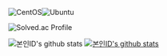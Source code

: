 <img alt="CentOS" src ="https://img.shields.io/badge/CentOS-262577.svg?&style=for-the-badge&logo=CentOS&logoColor=white"/><img alt="Ubuntu" src ="https://img.shields.io/badge/Ubuntu-E95420.svg?&style=for-the-badge&logo=Ubuntu&logoColor=white"/>


![Solved.ac Profile](http://mazassumnida.wtf/api/v2/generate_badge?boj=vidigummy)

![본인ID's github stats](https://github-readme-stats.vercel.app/api?username=vidigummy&show_icons=true)
[![본인ID's github stats](https://github-readme-stats.vercel.app/api/top-langs/?username=vidigummy&show_icons=true&hide_border=true&title_color=004386&icon_color=004386&layout=compact)](https://github.com/vidigummy)
